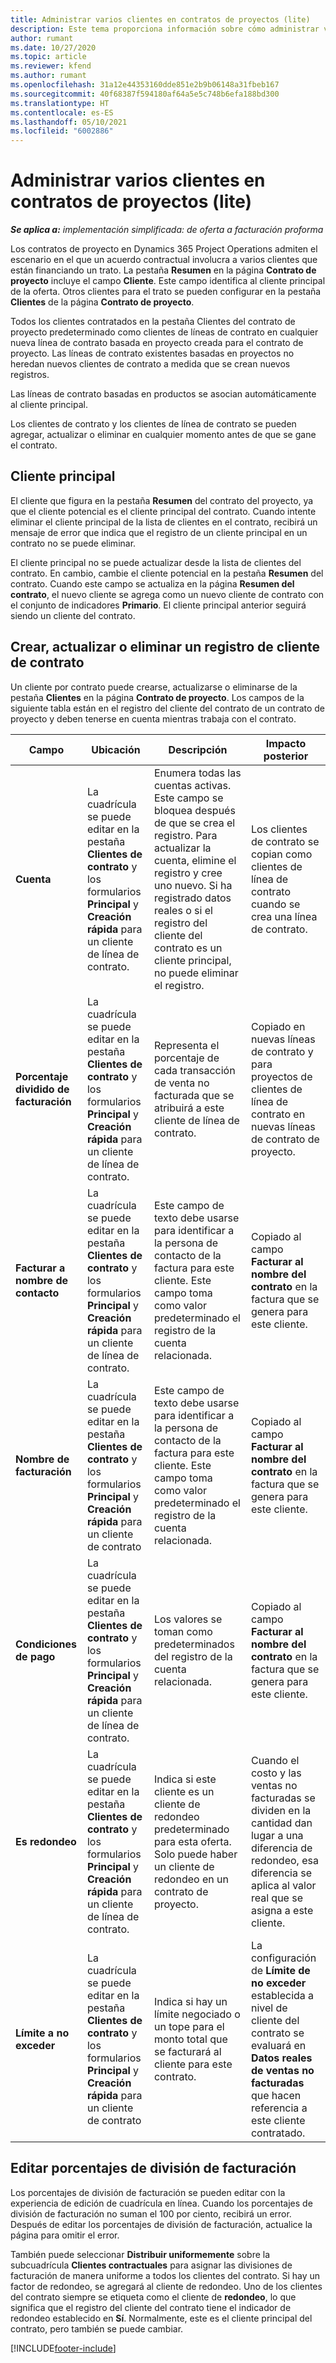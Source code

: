 ```yaml
---
title: Administrar varios clientes en contratos de proyectos (lite)
description: Este tema proporciona información sobre cómo administrar varios clientes en contratos de proyectos.
author: rumant
ms.date: 10/27/2020
ms.topic: article
ms.reviewer: kfend
ms.author: rumant
ms.openlocfilehash: 31a12e44353160dde851e2b9b06148a31fbeb167
ms.sourcegitcommit: 40f68387f594180af64a5e5c748b6efa188bd300
ms.translationtype: HT
ms.contentlocale: es-ES
ms.lasthandoff: 05/10/2021
ms.locfileid: "6002886"
---
```

# <a name="manage-multiple-customers-on-project-contracts---lite"></a>Administrar varios clientes en contratos de proyectos (lite)

_**Se aplica a:** implementación simplificada: de oferta a facturación proforma_

Los contratos de proyecto en Dynamics 365 Project Operations admiten el escenario en el que un acuerdo contractual involucra a varios clientes que están financiando un trato. La pestaña **Resumen** en la página **Contrato de proyecto** incluye el campo **Cliente**. Este campo identifica al cliente principal de la oferta. Otros clientes para el trato se pueden configurar en la pestaña **Clientes** de la página **Contrato de proyecto**.

Todos los clientes contratados en la pestaña Clientes del contrato de proyecto predeterminado como clientes de líneas de contrato en cualquier nueva línea de contrato basada en proyecto creada para el contrato de proyecto. Las líneas de contrato existentes basadas en proyectos no heredan nuevos clientes de contrato a medida que se crean nuevos registros.

Las líneas de contrato basadas en productos se asocian automáticamente al cliente principal.

Los clientes de contrato y los clientes de línea de contrato se pueden agregar, actualizar o eliminar en cualquier momento antes de que se gane el contrato.

## <a name="primary-customer"></a>Cliente principal

El cliente que figura en la pestaña **Resumen** del contrato del proyecto, ya que el cliente potencial es el cliente principal del contrato. Cuando intente eliminar el cliente principal de la lista de clientes en el contrato, recibirá un mensaje de error que indica que el registro de un cliente principal en un contrato no se puede eliminar.

El cliente principal no se puede actualizar desde la lista de clientes del contrato. En cambio, cambie el cliente potencial en la pestaña **Resumen** del contrato. Cuando este campo se actualiza en la página **Resumen del contrato**, el nuevo cliente se agrega como un nuevo cliente de contrato con el conjunto de indicadores **Primario**. El cliente principal anterior seguirá siendo un cliente del contrato.

## <a name="create-update-or-delete-a-contract-customer-record"></a>Crear, actualizar o eliminar un registro de cliente de contrato

Un cliente por contrato puede crearse, actualizarse o eliminarse de la pestaña **Clientes** en la página **Contrato de proyecto**. Los campos de la siguiente tabla están en el registro del cliente del contrato de un contrato de proyecto y deben tenerse en cuenta mientras trabaja con el contrato.

| Campo | Ubicación | Descripción | Impacto posterior |
| --- | --- | --- | --- |
| **Cuenta** | La cuadrícula se puede editar en la pestaña **Clientes de contrato** y los formularios **Principal** y **Creación rápida** para un cliente de línea de contrato. | Enumera todas las cuentas activas. Este campo se bloquea después de que se crea el registro. Para actualizar la cuenta, elimine el registro y cree uno nuevo. Si ha registrado datos reales o si el registro del cliente del contrato es un cliente principal, no puede eliminar el registro. | Los clientes de contrato se copian como clientes de línea de contrato cuando se crea una línea de contrato. |
| **Porcentaje dividido de facturación** | La cuadrícula se puede editar en la pestaña **Clientes de contrato** y los formularios **Principal** y **Creación rápida** para un cliente de línea de contrato. | Representa el porcentaje de cada transacción de venta no facturada que se atribuirá a este cliente de línea de contrato. | Copiado en nuevas líneas de contrato y para proyectos de clientes de línea de contrato en nuevas líneas de contrato de proyecto. |
| **Facturar a nombre de contacto** | La cuadrícula se puede editar en la pestaña **Clientes de contrato** y los formularios **Principal** y **Creación rápida** para un cliente de línea de contrato. | Este campo de texto debe usarse para identificar a la persona de contacto de la factura para este cliente. Este campo toma como valor predeterminado el registro de la cuenta relacionada. | Copiado al campo **Facturar al nombre del contrato** en la factura que se genera para este cliente. |
| **Nombre de facturación** | La cuadrícula se puede editar en la pestaña **Clientes de contrato** y los formularios **Principal** y **Creación rápida** para un cliente de contrato | Este campo de texto debe usarse para identificar a la persona de contacto de la factura para este cliente. Este campo toma como valor predeterminado el registro de la cuenta relacionada. | Copiado al campo **Facturar al nombre del contrato** en la factura que se genera para este cliente. |
| **Condiciones de pago** | La cuadrícula se puede editar en la pestaña **Clientes de contrato** y los formularios **Principal** y **Creación rápida** para un cliente de línea de contrato. | Los valores se toman como predeterminados del registro de la cuenta relacionada. | Copiado al campo **Facturar al nombre del contrato** en la factura que se genera para este cliente. |
| **Es redondeo** | La cuadrícula se puede editar en la pestaña **Clientes de contrato** y los formularios **Principal** y **Creación rápida** para un cliente de línea de contrato. | Indica si este cliente es un cliente de redondeo predeterminado para esta oferta. Solo puede haber un cliente de redondeo en un contrato de proyecto. | Cuando el costo y las ventas no facturadas se dividen en la cantidad dan lugar a una diferencia de redondeo, esa diferencia se aplica al valor real que se asigna a este cliente. |
| **Límite a no exceder** | La cuadrícula se puede editar en la pestaña **Clientes de contrato** y los formularios **Principal** y **Creación rápida** para un cliente de contrato | Indica si hay un límite negociado o un tope para el monto total que se facturará al cliente para este contrato. | La configuración de **Límite de no exceder** establecida a nivel de cliente del contrato se evaluará en **Datos reales de ventas no facturadas** que hacen referencia a este cliente contratado. |

## <a name="edit-billing-split-percentages"></a>Editar porcentajes de división de facturación

Los porcentajes de división de facturación se pueden editar con la experiencia de edición de cuadrícula en línea. Cuando los porcentajes de división de facturación no suman el 100 por ciento, recibirá un error. Después de editar los porcentajes de división de facturación, actualice la página para omitir el error.

También puede seleccionar **Distribuir uniformemente** sobre la subcuadrícula **Clientes contractuales** para asignar las divisiones de facturación de manera uniforme a todos los clientes del contrato. Si hay un factor de redondeo, se agregará al cliente de redondeo. Uno de los clientes del contrato siempre se etiqueta como el cliente de **redondeo**, lo que significa que el registro del cliente del contrato tiene el indicador de redondeo establecido en **Sí**. Normalmente, este es el cliente principal del contrato, pero también se puede cambiar.


[!INCLUDE[footer-include](../../includes/footer-banner.md)]
